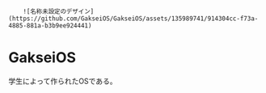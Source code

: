         ![名称未設定のデザイン](https://github.com/GakseiOS/GakseiOS/assets/135989741/914304cc-f73a-4885-881a-b3b9ee924441)
# GakseiOS
学生によって作られたOSである。
